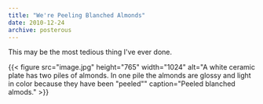 ```yaml
---
title: "We're Peeling Blanched Almonds"
date: 2010-12-24
archive: posterous
---
```


This may be the most tedious thing I've ever done.

{{< figure 
	src="image.jpg" 
	height="765" 
	width="1024" 
	alt="A white ceramic plate has two piles of almonds. In one pile the almonds are glossy and light in color because they have been \"peeled\"" 
	caption="Peeled blanched almods." >}}